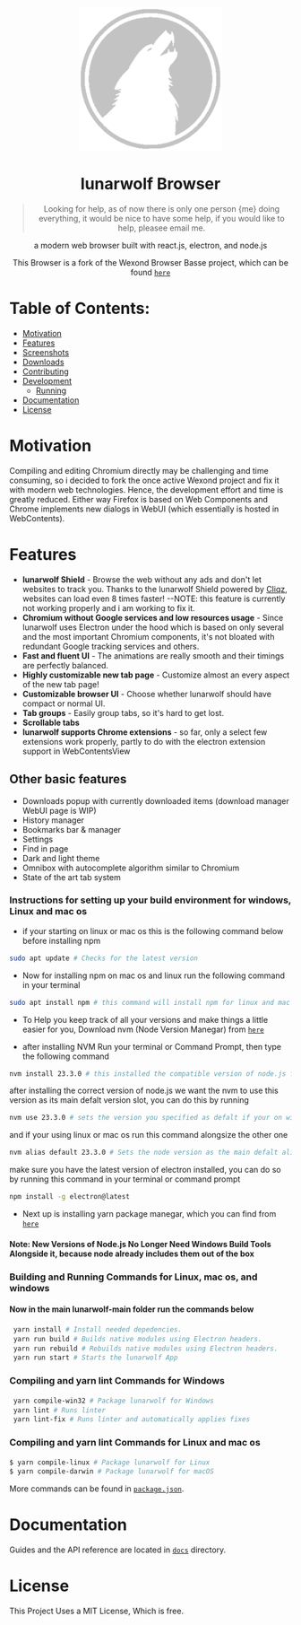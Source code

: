 <p align="center">
  <a href="[https://lunarwolf.net](https://damonicproducts.wixsite.com/smithcloud/support)"><img src="static/icons/icon.png" width="256"></a>
</p>

<div align="center">
  <h1>lunarwolf Browser</h1>

> Looking for help, as of now there is only one person {me} doing everything, it would be nice to have some help, if you would like to help, pleasee email me.

a modern web browser built with react.js, electron, and node.js

This Browser is a fork of the Wexond Browser Basse project, which can be found [`here`](https://github.com/wexond/browser-base)

</div>

# Table of Contents:
- [Motivation](#motivation)
- [Features](#features)
- [Screenshots](#screenshots)
- [Downloads](#downloads)
- [Contributing](#contributing)
- [Development](#development)
  - [Running](#running)
- [Documentation](#documentation)
- [License](#license)

# Motivation
Compiling and editing Chromium directly may be challenging and time consuming, so i decided to fork the once active Wexond project and fix it with modern web technologies. Hence, the development effort and time is greatly reduced. Either way Firefox is based on Web Components and Chrome implements new dialogs in WebUI (which essentially is hosted in WebContents).

# Features


- **lunarwolf Shield** - Browse the web without any ads and don't let websites to track you. Thanks to the lunarwolf Shield powered by [Cliqz](https://github.com/cliqz-oss/adblocker), websites can load even 8 times faster! --NOTE: this feature is currently not working properly and i am working to fix it.
- **Chromium without Google services and low resources usage** - Since lunarwolf uses Electron under the hood which is based on only several and the most important Chromium components, it's not bloated with redundant Google tracking services and others.
- **Fast and fluent UI** - The animations are really smooth and their timings are perfectly balanced.
- **Highly customizable new tab page** - Customize almost an every aspect of the new tab page!
- **Customizable browser UI** - Choose whether lunarwolf should have compact or normal UI.
- **Tab groups** - Easily group tabs, so it's hard to get lost.
- **Scrollable tabs**
- **lunarwolf supports Chrome extensions** - so far, only a select few extensions work properly, partly to do with the electron extension support in WebContentsView

## Other basic features


- Downloads popup with currently downloaded items (download manager WebUI page is WIP)
- History manager
- Bookmarks bar & manager
- Settings
- Find in page
- Dark and light theme
- Omnibox with autocomplete algorithm similar to Chromium
- State of the art tab system



### Instructions for setting up your build environment for windows, Linux and mac os





+ if your starting on linux or mac os this is the following command below before installing npm



```bash
sudo apt update # Checks for the latest version
```


+ Now for installing npm on mac os and linux run the following command in your terminal



```bash
sudo apt install npm # this command will install npm for linux and mac os
```


+ To Help you keep track of all your versions and make things a little easier for you, Download nvm (Node Version Manegar) from [`here`](https://github.com/coreybutler/nvm-windows)


  
+ after installing NVM Run your terminal or Command Prompt, then type the following command


  
```bash
nvm install 23.3.0 # this installed the compatible version of node.js for this project
```



after installing the correct version of node.js we want the nvm to use this version as its main defalt version slot, you can do this by running



```bash
nvm use 23.3.0 # sets the version you specified as defalt if your on windows but this command is also required to be ran on linux and mac os as well
```



and if your using linux or mac os run this command alongsize the other one



```bash
nvm alias default 23.3.0 # Sets the node version as the main defalt alias on linux and mac os
```



make sure you have the latest version of electron installed, you can do so by running this command in your terminal or command prompt


```bash
npm install -g electron@latest
```


+ Next up is installing yarn package manegar, which you can find from [`here`](https://yarnpkg.com/getting-started/install)



#### Note: New Versions of Node.js No Longer Need Windows Build Tools Alongside it, because node already includes them out of the box



### Building and Running Commands for Linux, mac os, and windows





#### Now in the main lunarwolf-main folder run the commands below

```bash
 yarn install # Install needed depedencies.
 yarn run build # Builds native modules using Electron headers.
 yarn run rebuild # Rebuilds native modules using Electron headers.
 yarn run start # Starts the lunarwolf App
```

### Compiling and yarn lint Commands for Windows



```bash
 yarn compile-win32 # Package lunarwolf for Windows
 yarn lint # Runs linter
 yarn lint-fix # Runs linter and automatically applies fixes
```


### Compiling and yarn lint Commands for Linux and mac os



```bash
$ yarn compile-linux # Package lunarwolf for Linux
$ yarn compile-darwin # Package lunarwolf for macOS
```


More commands can be found in [`package.json`](package.json).


# Documentation

Guides and the API reference are located in [`docs`](docs) directory.


# License

This Project Uses a MIT License, Which is free.
